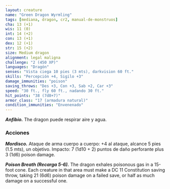 ```yaml
---
layout: creature
name: "Green Dragon Wyrmling"
tags: [mediana, dragon, cr2, manual-de-monstruos]
cha: 13 (+1)
wis: 11 (0)
int: 14 (+2)
con: 13 (+1)
dex: 12 (+1)
str: 15 (+2)
size: Medium dragon
alignment: legal maligna
challenge: "2 (450 XP)"
languages: "Dragón"
senses: "Vista ciega 10 pies (3 mts), darkvision 60 ft."
skills: "Percepción +4, Sigilo +3"
damage_immunities: "poison"
saving_throws: "Des +3, Con +3, Sab +2, Car +3"
speed: "30 ft., fly 60 ft., nadando 30 ft."
hit_points: "38 (7d8+7)"
armor_class: "17 (armadura natural)"
condition_immunities: "Envenenado"
---
```


***Anfibio.*** The dragon puede respirar aire y agua.

### Acciones

***Mordisco.*** Ataque de arma cuerpo a cuerpo: +4 al ataque, alcance 5 pies (1.5 mts), un objetivo. Impacto: 7 (1d10 + 2) puntos de daño perforante plus 3 (1d6) poison damage.

***Poison Breath (Recarga 5-6).*** The dragon exhales poisonous gas in a 15-foot cone. Each creature in that area must make a DC 11 Constitution saving throw, taking 21 (6d6) poison damage on a failed save, or half as much damage on a successful one.